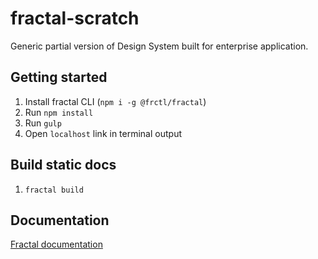 # fractal-scratch

Generic partial version of Design System built for enterprise application.

## Getting started

1. Install fractal CLI (`npm i -g @frctl/fractal`)
1. Run `npm install`
1. Run `gulp`
1. Open `localhost` link in terminal output

## Build static docs

1. `fractal build`

## Documentation

[Fractal documentation](https://fractal.build/guide/)
